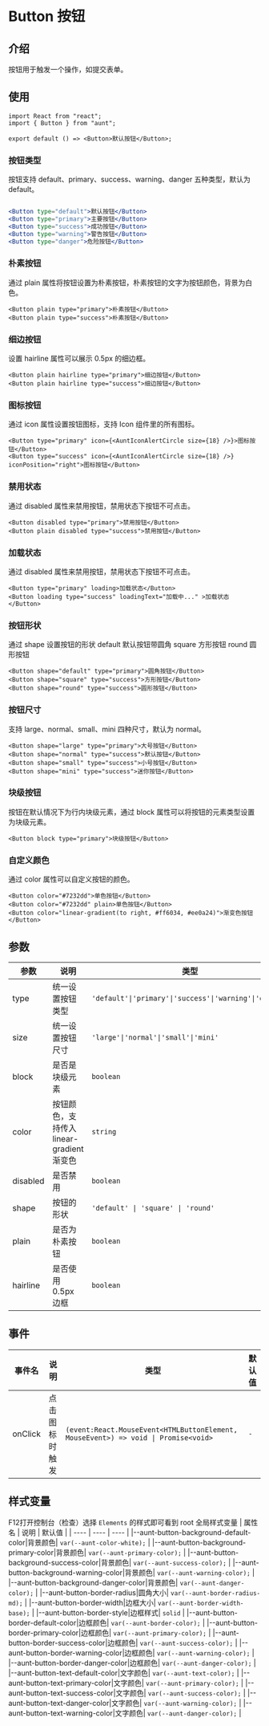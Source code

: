 # Button 按钮
<code hidden="hidden" src="./demos/demo.tsx"></code>

## 介绍
按钮用于触发一个操作，如提交表单。
## 使用

```tsx
import React from "react";
import { Button } from "aunt";

export default () => <Button>默认按钮</Button>;
```

### 按钮类型
按钮支持 default、primary、success、warning、danger 五种类型，默认为 default。
```jsx

<Button type="default">默认按钮</Button>
<Button type="primary">主要按钮</Button>
<Button type="success">成功按钮</Button>
<Button type="warning">警告按钮</Button>
<Button type="danger">危险按钮</Button>

```

### 朴素按钮
通过 plain 属性将按钮设置为朴素按钮，朴素按钮的文字为按钮颜色，背景为白色。

```tsx
<Button plain type="primary">朴素按钮</Button>
<Button plain type="success">朴素按钮</Button>
```

### 细边按钮
设置 hairline 属性可以展示 0.5px 的细边框。

```tsx
<Button plain hairline type="primary">细边按钮</Button>
<Button plain hairline type="success">细边按钮</Button>
```

### 图标按钮
通过 icon 属性设置按钮图标，支持 Icon 组件里的所有图标。

```tsx
<Button type="primary" icon={<AuntIconAlertCircle size={18} />}>图标按钮</Button>
<Button type="success" icon={<AuntIconAlertCircle size={18} />} iconPosition="right">图标按钮</Button>
```

### 禁用状态
通过 disabled 属性来禁用按钮，禁用状态下按钮不可点击。

```tsx
<Button disabled type="primary">禁用按钮</Button>
<Button plain disabled type="success">禁用按钮</Button>
```


### 加载状态
通过 disabled 属性来禁用按钮，禁用状态下按钮不可点击。

```tsx
<Button type="primary" loading>加载状态</Button>
<Button loading type="success" loadingText="加载中..." >加载状态</Button>
```

### 按钮形状
通过 shape 设置按钮的形状 default 默认按钮带圆角 square 方形按钮 round 圆形按钮

```tsx
<Button shape="default" type="primary">圆角按钮</Button>
<Button shape="square" type="success">方形按钮</Button>
<Button shape="round" type="success">圆形按钮</Button>
```

### 按钮尺寸
支持 large、normal、small、mini 四种尺寸，默认为 normal。

```tsx
<Button shape="large" type="primary">大号按钮</Button>
<Button shape="normal" type="success">默认按钮</Button>
<Button shape="small" type="success">小号按钮</Button>
<Button shape="mini" type="success">迷你按钮</Button>
```
### 块级按钮
按钮在默认情况下为行内块级元素，通过 block 属性可以将按钮的元素类型设置为块级元素。

```tsx
<Button block type="primary">块级按钮</Button>
```
### 自定义颜色
通过 color 属性可以自定义按钮的颜色。
```tsx
<Button color="#7232dd">单色按钮</Button>
<Button color="#7232dd" plain>单色按钮</Button>
<Button color="linear-gradient(to right, #ff6034, #ee0a24)">渐变色按钮</Button>
```

## 参数

| 参数 | 说明 |  类型 |默认值 |
| ---- | ---- | ---- | ------ |
| type |   统一设置按钮类型   |       `'default'\|'primary'\|'success'\|'warning'\|'danger'`    |`default`   |
| size | 统一设置按钮尺寸 |   ` 'large'\|'normal'\|'small'\|'mini' `  |`normal` |
| block | 是否是块级元素 |  `boolean` |  `false`  |
| color | 按钮颜色，支持传入 linear-gradient 渐变色 |    `string`  |`-`  |
| disabled | 是否禁用 |  `boolean` | `false`  |
| shape | 按钮的形状 |  `'default' \| 'square' \| 'round'` |`default` |
| plain | 是否为朴素按钮 |   `boolean` |`false`  |
| hairline | 是否使用 0.5px 边框	 |   `boolean` |`false`  |

## 事件
| 事件名 | 说明 |  类型 |默认值 |
| ---- | ---- | ---- | ------ |
|onClick|点击图标时触发|  `(event:React.MouseEvent<HTMLButtonElement, MouseEvent>) => void \| Promise<void> ` |`-` |

## 样式变量
F12打开控制台（检查）选择 `Elements` 的样式即可看到 root 全局样式变量 
| 属性名 | 说明 | 默认值 |
| ---- | ---- | ---- |
|--aunt-button-background-default-color|背景颜色| `var(--aunt-color-white);` |
|--aunt-button-background-primary-color|背景颜色| `var(--aunt-primary-color);` |
|--aunt-button-background-success-color|背景颜色| `var(--aunt-success-color);` |
|--aunt-button-background-warning-color|背景颜色| `var(--aunt-warning-color);` |
|--aunt-button-background-danger-color|背景颜色| `var(--aunt-danger-color);` |
|--aunt-button-border-radius|圆角大小| `var(--aunt-border-radius-md);` |
|--aunt-button-border-width|边框大小| `var(--aunt-border-width-base);` |
|--aunt-button-border-style|边框样式| `solid` |
|--aunt-button-border-default-color|边框颜色| `var(--aunt-border-color);` |
|--aunt-button-border-primary-color|边框颜色| `var(--aunt-primary-color);` |
|--aunt-button-border-success-color|边框颜色| `var(--aunt-success-color);` |
|--aunt-button-border-warning-color|边框颜色| `var(--aunt-warning-color);` |
|--aunt-button-border-danger-color|边框颜色| `var(--aunt-danger-color);` |
|--aunt-button-text-default-color|文字颜色| `var(--aunt-text-color);` |
|--aunt-button-text-primary-color|文字颜色| `var(--aunt-primary-color);` |
|--aunt-button-text-success-color|文字颜色| `var(--aunt-success-color);` |
|--aunt-button-text-danger-color|文字颜色| `var(--aunt-warning-color);` |
|--aunt-button-text-warning-color|文字颜色| `var(--aunt-danger-color);` |


